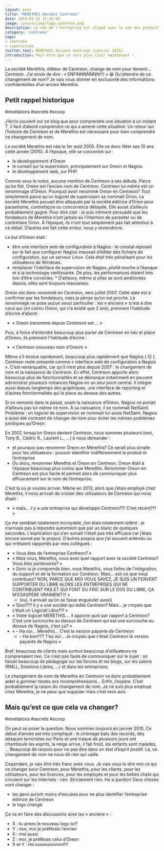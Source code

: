 ```yaml
---
layout: post
title: "MERETHIS devient Centreon"
date: 2015-01-31 12:26:40
image: /assets/img/logo-centreon.png
description: Le nom de l'entreprise est aligné avec le nom des produits
category: 'centreon'
tags:
- centreon
- supervision
twitter_text: MERETHIS devient Centreon (janvier 2015)
introduction: Peut-être que ce sera plus clair maintenant !
---
```


La société Merethis, éditeur de Centreon, change de nom pour devenir… Centreon. J’ai envie de dire : « ENFINNNNNNN!!!! » 😀 Qu’attendre de ce changement de nom? Je vais vous donner en exclusivité des informations confidentielles d’un ancien Merethis.

## Petit rappel historique

#révélations #secrets #scoop

J’écris souvent sur ce blog que pour comprendre une situation à un instant T, il faut d’abord comprendre ce qui a amené cette situation. Un retour sur l’histoire de Centreon et de Merethis est nécessaire pour bien comprendre ce changement de nom.

La société Merethis est née le 1er août 2005. Elle va donc fêter ses 10 ans cette année (2015). À l’époque, elle se concentre sur :

* le développement d’Oreon
* le conseil sur la supervision, principalement sur Oreon et Nagios
* le développement web, sur PHP.

Comme vous le notez, aucune mention de Centreon à ses débuts. Parce qu’en fait, Oreon est l’ancien nom de Centreon. Centreon lui-même est un renommage d’Oreon. Pourquoi avoir renommé Oreon en Centreon? Tout simplement parce qu’un logiciel de supervision se nommait Orion. La société Merethis pouvait être attaquée par la société éditrice d’Orion pour parasitisme, contrefaçon ou concurrence déloyale. Elle aurait d’ailleurs probablement gagné. Pour être clair : je suis intiment persuadé que les fondateurs de Merethis n’ont jamais eu l’intention de parasiter ou de contrefaire Orion. À l’époque, ils n’ont tout simplement pas fait attention à ce détail. D’autres ont fait cette erreur, nous y reviendrons.

Le but d’Oreon était :

* être une interface web de configuration à Nagios : le constat reposait sur le fait que configurer Nagios imposait d’éditer des fichiers de configuration, sur un serveur Linux. Cela était très pénalisant pour les utilisateurs de Windows.
* remplacer l’interface de supervision de Nagios, plutôt moche à l’époque et à la technologie vieillissante. De plus, les performances étaient très loin d’être correctes. * D’ailleurs, même si elles se sont améliorées depuis, elles sont toujours mauvaises.

Oreon est donc renommé en Centreon, vers juillet 2007. Cette date est à confirmer par les fondateurs, mais je pense qu’on est proche. Le renommage ne pose aucun souci particulier : les « anciens » (c’est à dire ceux qui ont connu Oreon, qui n’a existé que 2 ans), prennent l’habitude d’écrire d’abord :

* « Oreon (renommé depuis Centreon) est … »

Puis, à force d’entendre beaucoup plus parler de Centreon en lieu et place d’Oreon, ils prennent l’habitude d’écrire :

* « Centreon (nouveau nom d’Oreon) »

Même s’il évolue rapidement, beaucoup plus rapidement que Nagios ( 😉 ), Centreon reste présenté comme « interface web de configuration à Nagios ». C’est remarquable, car qu’il n’est plus depuis 2007 : le changement de nom et la naissance de Centreon. En effet, Centreon apporte alors beaucoup plus de fonctionnalités et se démarque notamment en pouvant administrer plusieurs instances Nagios en un seul point central. Il intègre aussi depuis longtemps des graphiques, une interface de reporting et d’autres fonctionnalités qui le place au dessus des autres.

Si on remonte dans le passé, avant la naissance d’Oreon, Nagios ne portait d’ailleurs pas lui-même ce nom. À sa naissance, il se nommait NetSaint. Problème : un logiciel de supervision se nommait lui-aussi NetSaint. Nagios a aussi été contraint de changer de nom pour éviter les mêmes problèmes juridiques qu’Oreon.

En 2007, lorsqu’on Oreon devient Centreon, nous sommes plusieurs (moi, Tony B., Cédric R., Laurent L., …) à nous demander :

* et pourquoi pas renommer Oreon en Merethis? Ce serait plus simple pour les utilisateurs : pouvoir identifier indifféremment le produit et l’entreprise
* Ou alors, renommer Merethis  et Oreon en Centreon. Oreon était à l’époque beaucoup plus connu que Merethis. Renommer Oreon en Centreon est plus facile et permet alors de communiquer plus efficacement sur le nom de l’entreprise.

C’est là où je voulais arriver. Même en 2013, alors que j’étais employé chez Merethis, il nous arrivait de croiser des utilisateurs de Centreon qui nous disait :

* « mais… il y a une entreprise qui développe Centreon?!? C’est récent?!? »

Ça me semblait totalement incroyable, j’en étais totalement sidéré : je n’arrivais pas à répondre autrement que par un blanc de quelques secondes. L’explication qui s’en suivait n’était pas très efficace car j’étais encore sonné par le propos. D’autres propos que j’ai souvent entendu ou qui m’étaient rapportés par mes collègues :

* « Vous êtes de l’entreprise Centreon? »
* « Mais vous, Merethis, vous avez quel rapport avec la société Centreon? Vous êtes partenaires? »
* « Donc si je comprends bien, vous Merethis, vous faites de l’intégration, du support et de la formation sur Centreon. Mais… est-ce que vous contribuez? NON, PARCE QUE MOI VOUS SAVEZ, JE SUIS UN FERVENT SUPPORTER DU LIBRE ALORS LES ENTREPRISES QUI NE CONTRIBUENT PAS ET QUI FONT DU FRIC SUR LE DOS DU LIBRE, ÇA M’EXASPÈRE VRAIMENT!!! »
  * (oui, il arrivait qu’on se fasse engueuler aussi)
* « Quoi??? Il y a une société qui édite Centreon? Mais… je croyais que c’était un Logiciel Libre?!? »
* « Votre logiciel MERETHIS…. il apporte quoi par rapport à Centreon? C’est une surcouche au dessus de Centreon qui est une surcouche au dessus de Nagios, c’est ça? »
* « – Ha oui… Merethis… C’est la version payante de Centreon
  * – Ha bon??? T’es sûr… Je croyais que c’était Centreon la version payante de Nagios »

Bref, beaucoup de clients mais surtout beaucoup d’utilisateurs ne comprenaient rien. Ce n’est pas faute de communiquer sur le sujet : on faisait beaucoup de pédagogie sur les forums et les blogs, sur les salons (RMLL, Solutions Libres, …) et dans les entreprises.

Le changement de nom de Merethis en Centreon va donc probablement aider à gommer toutes ses incompréhensions… Enfin, j’espère. C’est probablement la raison du changement de nom. Je ne suis plus employé chez Merethis, je ne peux que supputer mais c’est mon avis.
## Mais qu’est ce que cela va changer?

#révélations #secrets #scoop

On peut se poser la question. Nous sommes toujours en janvier 2015. Ce début d’année est très compliqué : le chômage bats des records, des attaques terroristes sur Paris et une traque de plusieurs jours ont chamboulé les esprits, la neige arrive, il fait froid, les enfants sont malades, … Beaucoup de raisons pour ne pas être dans un état d’esprit positif. Là, ce changement de nom ne nous dit rien qui vaille.

Cependant, je vais être très franc avec vous. Je vais vous le dire moi ce qui va changer pour Centreon, pour Merethis, pour les clients, pour les utilisateurs, pour les licences, pour les employés et pour les bébés chats qui circulent sur les Internets : rien. Strictement rien. Ha si pardon! Deux choses vont changer :

* les gens auront moins d’excuses pour ne plus identifier l’entreprise éditrice de Centreon
* le logo change.
 

Ça va en faire des discussions avec les « anciens » :

* X : tu aimes le nouveau logo toi?
* Y : non, moi je préférais l’ancien
* X : moi aussi
* Z : moi, je préférais celui d’Oreon
* X et Y : Ho noooooonnnn!!!!
